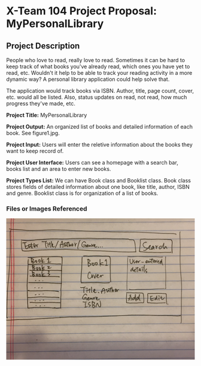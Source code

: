 # X-Team 104 Project Proposal: MyPersonalLibrary
  
## Project Description

People who love to read, really love to read. Sometimes it can be hard to keep track of what books you've already read, which ones you have yet to read, etc. Wouldn't it help to be able to track your reading activity in a more dynamic way? A personal library application could help solve that.

The application would track books via ISBN. Author, title, page count, cover, etc. would all be listed. Also, status updates on read, not read, how much progress they've made, etc.

**Project Title:** MyPersonalLibrary

**Project Output:** An organized list of books and detailed information of each book. See figure1.jpg.

**Project Input:** Users will enter the reletive information about the books they want to keep record of.

**Project User Interface:** Users can see a homepage with a search bar, books list and an area to enter new books. 

**Project Types List:** We can have Book class and Booklist class. Book class stores fields of detailed information about one book, like title, author, ISBN and genre. Booklist class is for organization of a list of books. 


### Files or Images Referenced
![Figure1](https://github.com/Latonis/cs400-X-Team-104/blob/master/figure1.jpg)
